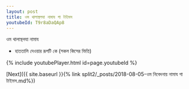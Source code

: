 ```yaml
---
layout: post
title: ওম থালাস্থলযা নামায গা টাইমস
youtubeId: T9r8aDaQAp8
---
```

 
 
 ওম থালাস্থলযা নামায  
 
 -  হাততালি দেওয়ার রূপটি কে (সকল কিসের ভিত্তি) 
 
  
 
  
 
 
 
 
 
 


{% include youtubePlayer.html id=page.youtubeId %}
 
[Next]({{ site.baseurl }}{% link  split2/_posts/2018-08-05-ওম নিবেদনায় নামায গা টাইমস.md%})
 
